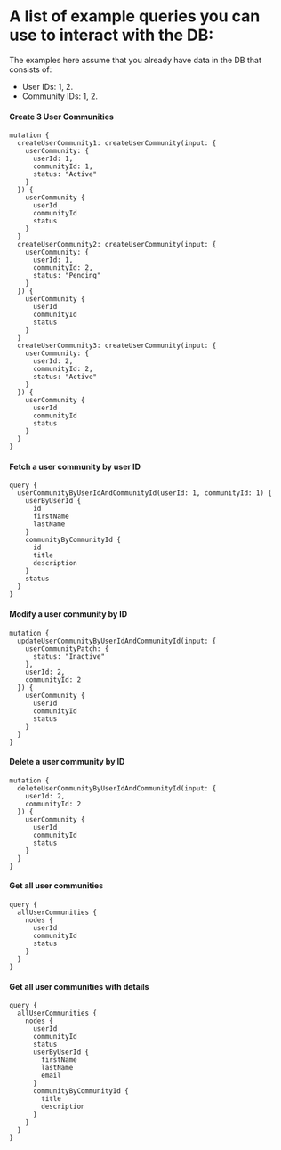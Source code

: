 # A list of example queries you can use to interact with the DB:
The examples here assume that you already have data in the DB that consists of:
* User IDs: 1, 2.
* Community IDs: 1, 2.

#### Create 3 User Communities
```gql
mutation {
  createUserCommunity1: createUserCommunity(input: {
    userCommunity: {
      userId: 1,
      communityId: 1,
      status: "Active"
    }
  }) {
    userCommunity {
      userId
      communityId
      status
    }
  }
  createUserCommunity2: createUserCommunity(input: {
    userCommunity: {
      userId: 1,
      communityId: 2,
      status: "Pending"
    }
  }) {
    userCommunity {
      userId
      communityId
      status
    }
  }
  createUserCommunity3: createUserCommunity(input: {
    userCommunity: {
      userId: 2,
      communityId: 2,
      status: "Active"
    }
  }) {
    userCommunity {
      userId
      communityId
      status
    }
  }
}
```

#### Fetch a user community by user ID
```gql
query {
  userCommunityByUserIdAndCommunityId(userId: 1, communityId: 1) {
    userByUserId {
      id
      firstName
      lastName
    }
    communityByCommunityId {
      id
      title
      description
    }
    status
  }
}
```

#### Modify a user community by ID
```gql
mutation {
  updateUserCommunityByUserIdAndCommunityId(input: {
    userCommunityPatch: {
      status: "Inactive"
    },
    userId: 2,
    communityId: 2
  }) {
    userCommunity {
      userId
      communityId
      status
    }
  }
}
```

#### Delete a user community by ID
```gql
mutation {
  deleteUserCommunityByUserIdAndCommunityId(input: {
    userId: 2,
    communityId: 2
  }) {
    userCommunity {
      userId
      communityId
      status
    }
  }
}
```


#### Get all user communities
```gql
query {
  allUserCommunities {
    nodes {
      userId
      communityId
      status
    }
  }
}
```

#### Get all user communities with details
```gql
query {
  allUserCommunities {
    nodes {
      userId
      communityId
      status
      userByUserId {
        firstName
        lastName
        email
      }
      communityByCommunityId {
        title
        description
      }
    }
  }
}
```